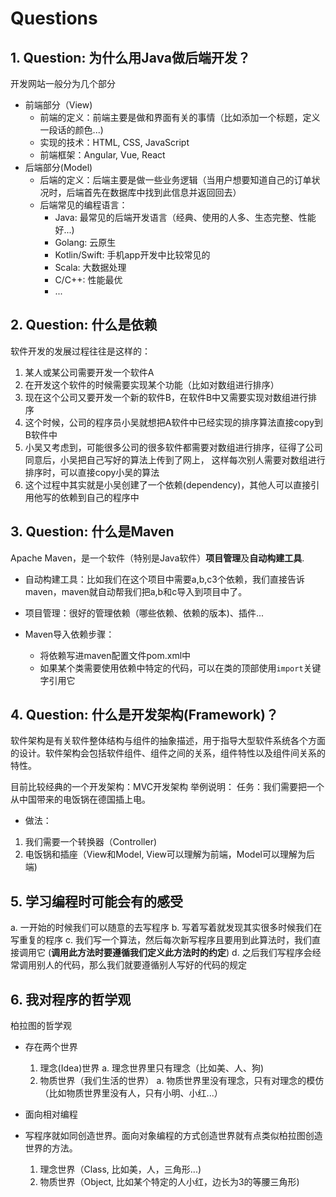 # Questions
## 1. Question: 为什么用Java做后端开发？
开发网站一般分为几个部分
- 前端部分（View)
    - 前端的定义：前端主要是做和界面有关的事情（比如添加一个标题，定义一段话的颜色...)
    - 实现的技术：HTML, CSS, JavaScript
    - 前端框架：Angular, Vue, React
- 后端部分(Model)
    - 后端的定义：后端主要是做一些业务逻辑（当用户想要知道自己的订单状况时，后端首先在数据库中找到此信息并返回回去）
    - 后端常见的编程语言：
        - Java: 最常见的后端开发语言（经典、使用的人多、生态完整、性能好...)
        - Golang: 云原生
        - Kotlin/Swift: 手机app开发中比较常见的
        - Scala: 大数据处理
        - C/C++: 性能最优
        - ...

## 2. Question: 什么是依赖
软件开发的发展过程往往是这样的：
1. 某人或某公司需要开发一个软件A
2. 在开发这个软件的时候需要实现某个功能（比如对数组进行排序）
3. 现在这个公司又要开发一个新的软件B，在软件B中又需要实现对数组进行排序
4. 这个时候，公司的程序员小吴就想把A软件中已经实现的排序算法直接copy到B软件中
5. 小吴又考虑到，可能很多公司的很多软件都需要对数组进行排序，征得了公司同意后，小吴把自己写好的算法上传到了网上， 这样每次别人需要对数组进行排序时，可以直接copy小吴的算法
6. 这个过程中其实就是小吴创建了一个依赖(dependency)，其他人可以直接引用他写的依赖到自己的程序中

## 3. Question: 什么是Maven
Apache Maven，是一个软件（特别是Java软件）**项目管理**及**自动构建工具**.
- 自动构建工具：比如我们在这个项目中需要a,b,c3个依赖，我们直接告诉maven，maven就自动帮我们把a,b和c导入到项目中了。
- 项目管理：很好的管理依赖（哪些依赖、依赖的版本)、插件...

- Maven导入依赖步骤：
    - 将依赖写进maven配置文件pom.xml中
    - 如果某个类需要使用依赖中特定的代码，可以在类的顶部使用`import`关键字引用它

## 4. Question: 什么是开发架构(Framework)？
软件架构是有关软件整体结构与组件的抽象描述，用于指导大型软件系统各个方面的设计。软件架构会包括软件组件、组件之间的关系，组件特性以及组件间关系的特性。

目前比较经典的一个开发架构：MVC开发架构
举例说明：
任务：我们需要把一个从中国带来的电饭锅在德国插上电。
- 做法：
1. 我们需要一个转换器（Controller)
2. 电饭锅和插座（View和Model, View可以理解为前端，Model可以理解为后端)
  
## 5. 学习编程时可能会有的感受
a. 一开始的时候我们可以随意的去写程序
b. 写着写着就发现其实很多时候我们在写重复的程序
c. 我们写一个算法，然后每次新写程序且要用到此算法时，我们直接调用它 (**调用此方法时要遵循我们定义此方法时的约定**)
d. 之后我们写程序会经常调用别人的代码，那么我们就要遵循别人写好的代码的规定

## 6. 我对程序的哲学观
柏拉图的哲学观
- 存在两个世界
  1. 理念(Idea)世界
     a. 理念世界里只有理念（比如美、人、狗)
  2. 物质世界（我们生活的世界）
     a. 物质世界里没有理念，只有对理念的模仿（比如物质世界里没有人，只有小明、小红...）

- 面向相对编程
- 写程序就如同创造世界。面向对象编程的方式创造世界就有点类似柏拉图创造世界的方法。
    1. 理念世界（Class, 比如美，人，三角形...)
    2. 物质世界（Object, 比如某个特定的人小红，边长为3的等腰三角形)
